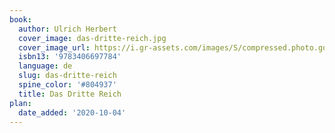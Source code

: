 ```yaml
---
book:
  author: Ulrich Herbert
  cover_image: das-dritte-reich.jpg
  cover_image_url: https://i.gr-assets.com/images/S/compressed.photo.goodreads.com/books/1485280571l/33979670._SY475_.jpg
  isbn13: '9783406697784'
  language: de
  slug: das-dritte-reich
  spine_color: '#804937'
  title: Das Dritte Reich
plan:
  date_added: '2020-10-04'
---
```

